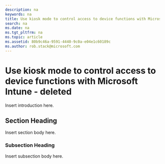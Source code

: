 ```yaml
---
description: na
keywords: na
title: Use kiosk mode to control access to device functions with Microsoft Intune - deleted
search: na
ms.date: na
ms.tgt_pltfrm: na
ms.topic: article
ms.assetid: 80b9c46a-9591-4440-9c0a-e04e1c60189c
ms.author: rob.stack@microsoft.com
---
```

# Use kiosk mode to control access to device functions with Microsoft Intune - deleted
Insert introduction here.

## Section Heading
Insert section body here.

### Subsection Heading
Insert subsection body here.

